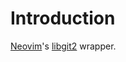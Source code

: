 # Introduction

[Neovim](https://github.com/neovim/neovim)'s [libgit2](https://github.com/libgit2/libgit2) wrapper.
